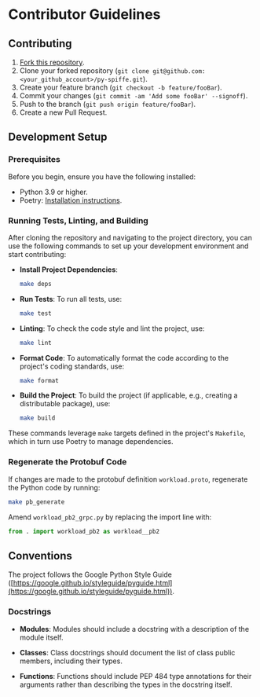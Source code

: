 # Contributor Guidelines

## Contributing

1. [Fork this repository](https://github.com/HewlettPackard/py-spiffe/fork).
2. Clone your forked repository (`git clone git@github.com:<your_github_account>/py-spiffe.git`).
3. Create your feature branch (`git checkout -b feature/fooBar`).
4. Commit your changes (`git commit -am 'Add some fooBar' --signoff`).
5. Push to the branch (`git push origin feature/fooBar`).
6. Create a new Pull Request.

## Development Setup

### Prerequisites

Before you begin, ensure you have the following installed:

- Python 3.9 or higher.
- Poetry: [Installation instructions](https://python-poetry.org/docs/#installation).

### Running Tests, Linting, and Building

After cloning the repository and navigating to the project directory, you can use the following commands to set up your
development environment and start contributing:

- **Install Project Dependencies**:
    ```sh
    make deps
    ```

- **Run Tests**:
  To run all tests, use:
    ```sh
    make test
    ```

- **Linting**:
  To check the code style and lint the project, use:
    ```sh
    make lint
    ```

- **Format Code**:
  To automatically format the code according to the project's coding standards, use:
    ```sh
    make format
    ```

- **Build the Project**:
  To build the project (if applicable, e.g., creating a distributable package), use:
    ```sh
    make build
    ```

These commands leverage `make` targets defined in the project's `Makefile`, which in turn use Poetry to manage
dependencies.

### Regenerate the Protobuf Code

If changes are made to the protobuf definition `workload.proto`, regenerate the Python code by running:

```sh
make pb_generate
```

Amend `workload_pb2_grpc.py` by replacing the import line with:

```python
from . import workload_pb2 as workload__pb2
```

## Conventions

The project follows the Google Python Style
Guide ([https://google.github.io/styleguide/pyguide.html](https://google.github.io/styleguide/pyguide.html)).

### Docstrings

- **Modules**: Modules should include a docstring with a description of the module itself.

- **Classes**: Class docstrings should document the list of class public members, including their types.

- **Functions**: Functions should include PEP 484 type annotations for their arguments rather than describing the types
  in the docstring itself.
